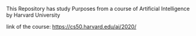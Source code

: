 This Repository has study Purposes from a course of Artificial Intelligence by Harvard University 

link of the course:  https://cs50.harvard.edu/ai/2020/
